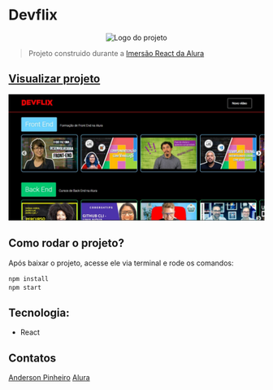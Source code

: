 # Devflix

<p align="center">
  <img alt="Logo do projeto" width="150px" src="https://www.alura.com.br/assets/img/imersoes/react/imersao-react-logo.1594044142.svg" />
</p>

> Projeto construido durante a [Imersão React da Alura](https://www.alura.com.br/imersao-react/)

## [Visualizar projeto](https://reactflix-seven-pied.vercel.app/)

<img src="src/assers/img/devflix.JPG">

## Como rodar o projeto?

Após baixar o projeto, acesse ele via terminal e rode os comandos:

```sh
npm install
npm start
```

## Tecnologia: 
 * React

## Contatos
[Anderson Pinheiro](https://www.linkedin.com/in/anderson-pinheiro-9a1544176/)
[Alura](http://alura.com.br/)
